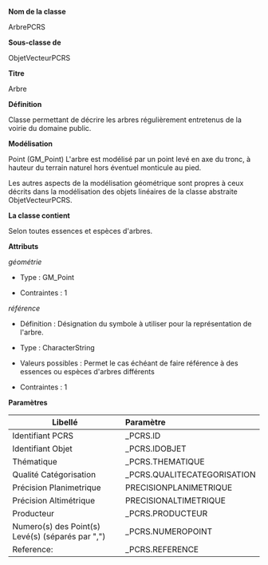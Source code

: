 **Nom de la classe**

ArbrePCRS

**Sous-classe de**

ObjetVecteurPCRS

**Titre**

Arbre

**Définition**

Classe permettant de décrire les arbres régulièrement entretenus de la voirie du domaine public.  

**Modélisation**

 Point (GM_Point) L'arbre est modélisé par un point levé en axe du tronc, à hauteur du terrain naturel hors éventuel monticule au pied.

Les autres aspects de la modélisation géométrique sont propres à ceux décrits dans la modélisation des objets linéaires de la classe abstraite ObjetVecteurPCRS.

**La classe contient**

 Selon toutes essences et espèces d'arbres.

 **Attributs**

*géométrie*

 - Type : GM_Point

 - Contraintes : 1

*référence*

 - Définition : Désignation du symbole à utiliser pour la représentation de l'arbre.

 - Type : CharacterString

 - Valeurs possibles : Permet le cas échéant de faire référence à des essences ou espèces d'arbres différents

 - Contraintes : 1

 **Paramètres**

| Libellé | Paramètre |
| ---------|:-------------|
|Identifiant PCRS|_PCRS.ID|
|Identifiant Objet|_PCRS.IDOBJET|
|Thématique|_PCRS.THEMATIQUE|
|Qualité Catégorisation|_PCRS.QUALITECATEGORISATION|
|Précision Planimetrique|PRECISIONPLANIMETRIQUE|
|Précision Altimétrique|PRECISIONALTIMETRIQUE|
|Producteur|_PCRS.PRODUCTEUR|
|Numero(s) des Point(s) Levé(s) (séparés par ",")|_PCRS.NUMEROPOINT|
|Reference:|_PCRS.REFERENCE|
